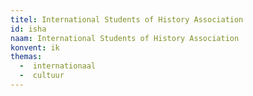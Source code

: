 ```yaml
---
titel: International Students of History Association
id: isha
naam: International Students of History Association
konvent: ik
themas:
  -  internationaal
  -  cultuur
---
```

